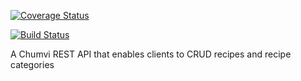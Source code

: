 <a href='https://coveralls.io/github/samachola/chumvi_api?branch=api'><img src='https://coveralls.io/repos/github/samachola/chumvi_api/badge.svg?branch=api' alt='Coverage Status' /></a>


<a href='https://travis-ci.org/samachola/chumvi_api'>
<img src='https://travis-ci.org/samachola/chumvi_api.svg?branch=master' alt='Build Status' />
</a>


A Chumvi REST API that enables clients to CRUD recipes and recipe categories